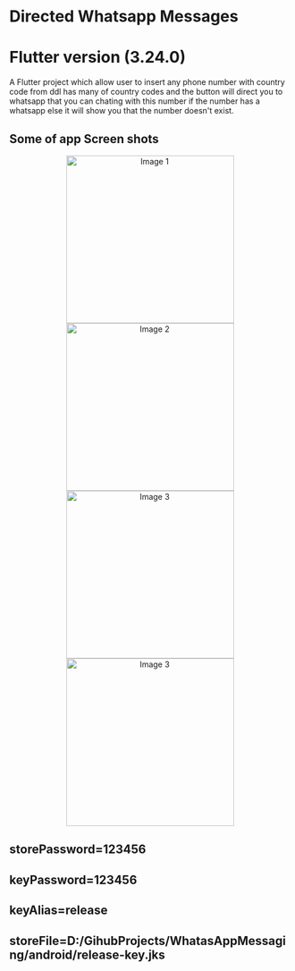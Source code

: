 # Directed Whatsapp Messages 

# Flutter version (3.24.0)

A Flutter project which allow user to insert any phone number with country code from ddl has many of country codes and the button will direct you to whatsapp that you can chating with this number if the number has a whatsapp else it will show you that the number doesn't exist.

## Some of app Screen shots

<p align="center">
  <img src="https://github.com/user-attachments/assets/56b612a4-cfea-41a6-a045-ecaa590a6db1" alt="Image 1" width="300"/>
  <img src="https://github.com/user-attachments/assets/de6a6584-b140-43a0-90fa-ef4dd0e89a77" alt="Image 2" width="300"/>
  <img src="https://github.com/user-attachments/assets/f55dacb2-6b57-436e-a010-a4676740d7ae" alt="Image 3" width="300"/>
  <img src="https://github.com/user-attachments/assets/24dc28c7-0bd9-47d6-93a5-72b353a15fbc" alt="Image 3" width="300"/>
</p>

## storePassword=123456
## keyPassword=123456
## keyAlias=release
## storeFile=D:/GihubProjects/WhatasAppMessaging/android/release-key.jks
